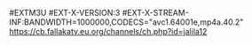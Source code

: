 #EXTM3U
#EXT-X-VERSION:3
#EXT-X-STREAM-INF:BANDWIDTH=1000000,CODECS="avc1.64001e,mp4a.40.2"
https://cb.fallakatv.eu.org/channels/ch.php?id=jalila12
